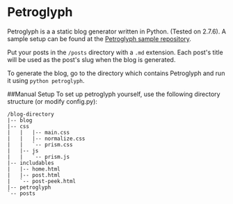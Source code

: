 Petroglyph
==========

Petroglyph is a a static blog generator written in Python. (Tested on 2.7.6). A sample setup can be found at the [Petroglyph sample repository](https://github.com/polybuildr/petroglyph-sample).

Put your posts in the `/posts` directory with a `.md` extension. Each post's title will be used as the post's slug when the blog is generated.

To generate the blog, go to the directory which contains Petroglyph and run it using `python petroglyph`.

##Manual Setup
To set up petroglyph yourself, use the following directory structure (or modify config.py):

    /blog-directory
    |-- blog
    |-- css
    |   |   |-- main.css
    |   |   |-- normalize.css
    |   |   `-- prism.css
    |   |-- js
    |   |   `-- prism.js
    |-- includables
    |   |-- home.html
    |   |-- post.html
    |   `-- post-peek.html
    |-- petroglyph
    `-- posts

